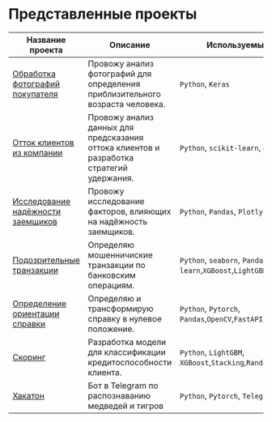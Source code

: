 # Представленные проекты
| Название проекта | Описание | Используемые библиотеки |
|------------------|----------|-------------------------|
| [Обработка фотографий покупателя](https://github.com/MRP4TIK/projects/tree/main/1_Обработка_фотографий_покупателя) | Провожу анализ фотографий для определения приблизительного возраста человека. | `Python`, `Keras` |
| [Отток клиентов из компании](https://github.com/MRP4TIK/projects/tree/main/2_Отток_клиентов) |Провожу анализ данных для предсказания оттока клиентов и разработка стратегий удержания. | `Python`, `scikit-learn`, `matplotlib`, `Scipy` |
| [Исследование надёжности заемщиков](https://github.com/MRP4TIK/projects/tree/main/3_надежность-заемщиков) | Провожу исследование факторов, влияющих на надёжность заемщиков. | `Python`, `Pandas`, `Plotly`|
| [Подозрительные транзакции](https://github.com/MRP4TIK/projects/tree/main/4_Bank_Fraud) | Определяю мошенничиские транзакции по банковским операциям. | `Python`, `seaborn`, `Pandas`,`scikit-learn`,`XGBoost`,`LightGBM` |
| [Определение ориентации справки](https://github.com/MRP4TIK/projects/tree/main/5_Определение_ориентации_справки(DonorSearch.org)) | Определяю и трансформирую справку в нулевое положение. | `Python`, `Pytorch`, `Pandas`,`OpenCV`,`FastAPI`,`Pillow`,`Docker`|
 [Скоринг](https://github.com/MRP4TIK/projects/tree/main/6_Задача_Кредитного_Скоринга) |Разработка модели для классификации кредитоспособности клиента. | `Python`, `LightGBM`, `XGBoost`,`Stacking`,`RandomForest`,`CatBoost`,`KNN`|
  [Хакатон](https://github.com/MRP4TIK/projects/tree/main/7_Хакатон_распознавание_диких_животных) |Бот в Telegram по распознаванию медведей и тигров | `Python`, `Pytorch`, `Telegram`,`Docker`|

